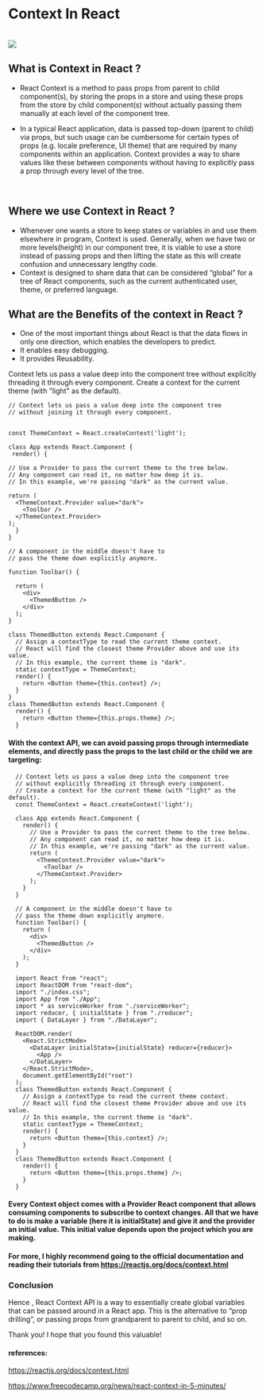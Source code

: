# **Context In React**
<br>

<img src="https://miro.medium.com/max/1400/1*Yo1nkzOAMihE8Ia5O411PQ.jpeg">

<br>

## **What is Context in React ?**

* React Context is a method to pass props from parent to child component(s), by storing the props in a store and using these props from the store by child component(s) without actually passing them manually at each level of the component tree.

* In a typical React application, data is passed top-down (parent to child) via props, but such usage can be cumbersome for certain types of props (e.g. locale preference, UI theme) that are required by many components within an application. Context provides a way to share values like these between components without having to explicitly pass a prop through every level of the tree.
<br>

## **Where we use Context in React ?**
 
* Whenever one wants a store to keep states or variables in and use them elsewhere in program, Context is used. Generally, when we have two or more levels(height) in our component tree, it is viable to use a store instead of passing props and then lifting the state as this will create confusion and unnecessary lengthy code. 
* Context is designed to share data that can be considered “global” for a tree of React components, such as the current authenticated user, theme, or preferred language.

## **What are the Benefits of the context in React ?**

* One of the most important things about React is that the data flows in only one direction, which enables the developers to predict.
* It enables easy debugging.
* It provides Reusability.

Context lets us pass a value deep into the component tree without explicitly threading it through every component.
Create a context for the current theme (with "light" as the default).


    // Context lets us pass a value deep into the component tree
    // without joining it through every component.


    const ThemeContext = React.createContext('light');

    class App extends React.Component {
     render() {
  
    // Use a Provider to pass the current theme to the tree below.    
    // Any component can read it, no matter how deep it is.    
    // In this example, we're passing "dark" as the current value.
    
    return (    
      <ThemeContext.Provider value="dark">      
        <Toolbar />        
      </ThemeContext.Provider>      
    );    
      }
    }
    
    // A component in the middle doesn't have to
    // pass the theme down explicitly anymore.

    function Toolbar() {

      return (
        <div>
          <ThemedButton />
        </div>
      );
    }

    class ThemedButton extends React.Component {
      // Assign a contextType to read the current theme context.
      // React will find the closest theme Provider above and use its value.
      // In this example, the current theme is "dark".
      static contextType = ThemeContext;
      render() {
        return <Button theme={this.context} />;
      }
    }
    class ThemedButton extends React.Component {
      render() {
        return <Button theme={this.props.theme} />;
      }

#### With the context API, we can avoid passing props through intermediate elements, and directly pass the props to the last child or the child we are targeting:

      // Context lets us pass a value deep into the component tree
      // without explicitly threading it through every component.
      // Create a context for the current theme (with "light" as the default).
      const ThemeContext = React.createContext('light');

      class App extends React.Component {
        render() {
          // Use a Provider to pass the current theme to the tree below.
          // Any component can read it, no matter how deep it is.
          // In this example, we're passing "dark" as the current value.
          return (
            <ThemeContext.Provider value="dark">
              <Toolbar />
            </ThemeContext.Provider>
          );
        }
      }

      // A component in the middle doesn't have to
      // pass the theme down explicitly anymore.
      function Toolbar() {
        return (
          <div>
            <ThemedButton />
          </div>
        );
      }

      import React from "react";
      import ReactDOM from "react-dom";
      import "./index.css";
      import App from "./App";
      import * as serviceWorker from "./serviceWorker";
      import reducer, { initialState } from "./reducer";
      import { DataLayer } from "./DataLayer";

      ReactDOM.render(
        <React.StrictMode>
          <DataLayer initialState={initialState} reducer={reducer}>
            <App />
          </DataLayer>
        </React.StrictMode>,
        document.getElementById("root")
      );
      class ThemedButton extends React.Component {
        // Assign a contextType to read the current theme context.
        // React will find the closest theme Provider above and use its value.
        // In this example, the current theme is "dark".
        static contextType = ThemeContext;
        render() {
          return <Button theme={this.context} />;
        }
      }
      class ThemedButton extends React.Component {
        render() {
          return <Button theme={this.props.theme} />;
        }
      }



#### Every Context object comes with a Provider React component that allows consuming components to subscribe to context changes. All that we have to do is make a variable (here it is initialState) and give it and the provider an initial value. This initial value depends upon the project which you are making.
#### For more, I highly recommend going to the official documentation and reading their tutorials from https://reactjs.org/docs/context.html

### **Conclusion**

Hence , React Context API is a way to essentially create global variables that can be passed around in a React app. This is the alternative to “prop drilling”, or passing props from grandparent to parent to child, and so on.

Thank you! I hope that you found this valuable!

#### references:

https://reactjs.org/docs/context.html

https://www.freecodecamp.org/news/react-context-in-5-minutes/
